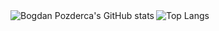 <a href="https://github.com/anuraghazra/github-readme-stats">
  <img align="left" title="Bogdan Pozderca's GitHub stats" src="https://github-readme-stats.bogderp.io/?username=bogderp&theme=radical" />
</a>
<a href="https://github.com/anuraghazra/github-readme-stats">
  <img align="left" title="Top Langs" src="https://github-readme-stats.bogderp.io/top-langs/?username=bogderp&theme=radical" />
</a>
